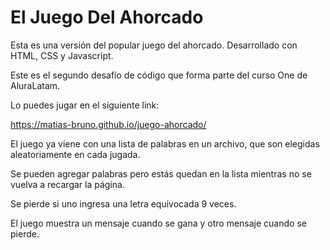 # El Juego Del Ahorcado

Esta es una versión del popular juego del ahorcado. Desarrollado con HTML, CSS y Javascript.

Este es el segundo desafío de código que forma parte del curso One de AluraLatam.

Lo puedes jugar en el siguiente link:

https://matias-bruno.github.io/juego-ahorcado/

El juego ya viene con una lista de palabras en un archivo, que son elegidas aleatoriamente en cada jugada.

Se pueden agregar palabras pero estás quedan en la lista mientras no se vuelva a recargar la página.

Se pierde si uno ingresa una letra equivocada 9 veces.

El juego muestra un mensaje cuando se gana y otro mensaje cuando se pierde.
